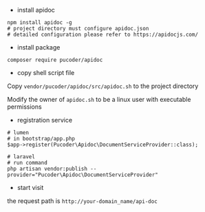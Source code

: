 - install apidoc

```shell script
npm install apidoc -g
# project directory must configure apidoc.json
# detailed configuration please refer to https://apidocjs.com/
```

- install package

```shell script
composer require pucoder/apidoc
```

- copy shell script file

Copy `vendor/pucoder/apidoc/src/apidoc.sh` to the project directory

Modify the owner of `apidoc.sh` to be a linux user with executable permissions

- registration service

```shell script
# lumen 
# in bootstrap/app.php
$app->register(Pucoder\Apidoc\DocumentServiceProvider::class);

# laravel
# run command
php artisan vendor:publish --provider="Pucoder\Apidoc\DocumentServiceProvider"
```

- start visit

the request path is `http://your-domain_name/api-doc`